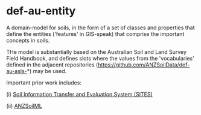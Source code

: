 # def-au-entity
A domain-model for soils, in the form of a set of classes and properties that define the entities ('features' in GIS-speak) that comprise the important concepts in soils.

THe model is substantially based on the Australian Soil and Land Survey Field Handbook, and defines slots where the values from the 'vocabularies' defined in the adjacent repositories (https://github.com/ANZSoilData/def-au-asls-*) may be used. 

Important prior work includes:

(i) [Soil Information Transfer and Evaluation System (SITES)](https://www.asris.csiro.au/downloads/Sites_v2.zip) 

(ii) [ANZSoilML](https://github.com/ANZSoilData/ANZSoilML)
